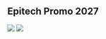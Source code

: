 ## Epitech Promo 2027

<!--

**Here are some ideas to get you started:**

🙋‍♀️ A short introduction - what is your organization all about?
🌈 Contribution guidelines - how can the community get involved?
👩‍💻 Useful resources - where can the community find your docs? Is there anything else the community should know?
🍿 Fun facts - what does your team eat for breakfast?
🧙 Remember, you can do mighty things with the power of [Markdown](https://docs.github.com/github/writing-on-github/getting-started-with-writing-and-formatting-on-github/basic-writing-and-formatting-syntax)
-->
<img src="https://skillicons.dev/icons?i=c,cpp,python,js,ts,haskell,bash,swift,unity,unreal,godot,nodejs,angular,expressjs,nuxtjs"/>


<img src="https://skillicons.dev/icons?i=docker,jenkins,git,github,githubactions,figma,emacs,idea,vscode,postman,linux"/>
